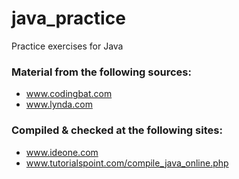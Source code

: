 # java_practice
Practice exercises for Java

### Material from the following sources:
* www.codingbat.com
* www.lynda.com

### Compiled & checked at the following sites:
* www.ideone.com
* www.tutorialspoint.com/compile_java_online.php
